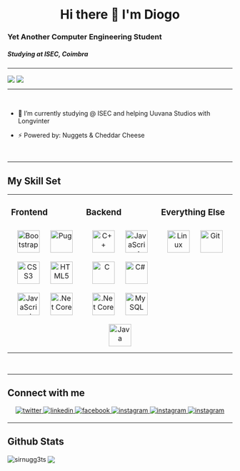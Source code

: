 
  

# <div align="center">Hi there 👋 I'm Diogo <br/></div>
### Yet Another Computer Engineering Student
##### Studying at ISEC, Coimbra

---

<img src="https://komarev.com/ghpvc/?username=sirNugg3ts&&style=flat-square" align="center" /> <a href="https://ko-fi.com/diogopascoal" target="_blank" > <img src="https://img.shields.io/badge/Donate-Buy%20Me%20A%20Coffee-orange.svg?style=flat-square"  align="center"/></a> 

---
<br>

- 🔭 I’m currently studying @ ISEC and helping Uuvana Studios with Longvinter
  

- ⚡ Powered by: Nuggets & Cheddar Cheese  
  
<br>

---

## My Skill Set  
<table><tr><td valign="top" width="33%">



### Frontend  
<div align="center">  
<img style="margin: 10px" src="https://profilinator.rishav.dev/skills-assets/bootstrap-plain.svg" alt="Bootstrap" height="50" />
<img style="margin: 10px" src="https://cdn.worldvectorlogo.com/logos/pug.svg" alt="Pug" height="50" />
<img style="margin: 10px" src="https://profilinator.rishav.dev/skills-assets/css3-original-wordmark.svg" alt="CSS3" height="50" />  
<img style="margin: 10px" src="https://profilinator.rishav.dev/skills-assets/html5-original-wordmark.svg" alt="HTML5" height="50" />  
<img style="margin: 10px" src="https://profilinator.rishav.dev/skills-assets/javascript-original.svg" alt="JavaScript" height="50" />  
<img style="margin: 10px" src="https://profilinator.rishav.dev/skills-assets/dotnetcore.png" alt=".Net Core" height="50" />  
</div>

</td><td valign="top" width="33%">



### Backend  
<div align="center">  
<img style="margin: 10px" src="https://profilinator.rishav.dev/skills-assets/cplusplus-original.svg" alt="C++" height="50" />  
<img style="margin: 10px" src="https://profilinator.rishav.dev/skills-assets/javascript-original.svg" alt="JavaScript" height="50" />  
<img style="margin: 10px" src="https://profilinator.rishav.dev/skills-assets/c-original.svg" alt="C" height="50" />  
<img style="margin: 10px" src="https://profilinator.rishav.dev/skills-assets/csharp-original.svg" alt="C#" height="50" />  
<img style="margin: 10px" src="https://profilinator.rishav.dev/skills-assets/dotnetcore.png" alt=".Net Core" height="50" />  
<img style="margin: 10px" src="https://profilinator.rishav.dev/skills-assets/mysql-original-wordmark.svg" alt="MySQL" height="50" />  
<img style="margin: 10px" src="https://profilinator.rishav.dev/skills-assets/java-original-wordmark.svg" alt="Java" height="50" />  
</div>

</td><td valign="top" width="33%">



### Everything Else  
<div align="center">  
<img style="margin: 10px" src="https://profilinator.rishav.dev/skills-assets/linux-original.svg" alt="Linux" height="50" />  
<img style="margin: 10px" src="https://profilinator.rishav.dev/skills-assets/git-scm-icon.svg" alt="Git" height="50" />  
</div>

</td></tr></table>  

<br/>  

---

## Connect with me  
<div align="center">
<a href="https://twitter.com/DiogoPascoal4" target="_blank">
<img src=https://img.shields.io/badge/twitter-%2300acee.svg?&style=for-the-badge&logo=twitter&logoColor=white alt=twitter style="margin-bottom: 5px;" />
</a>
<a href="https://linkedin.com/in/diogopascoal789" target="_blank">
<img src=https://img.shields.io/badge/linkedin-%231E77B5.svg?&style=for-the-badge&logo=linkedin&logoColor=white alt=linkedin style="margin-bottom: 5px;" />
</a>
<a href="https://www.facebook.com/DiogoPascoal789" target="_blank">
<img src=https://img.shields.io/badge/facebook-%232E87FB.svg?&style=for-the-badge&logo=facebook&logoColor=white alt=facebook style="margin-bottom: 5px;" />
</a>
<a href="https://instagram.com/diogop14" target="_blank">
<img src=https://img.shields.io/badge/instagram-%23E4405F.svg?&style=for-the-badge&logo=instagram&logoColor=white alt=instagram style="margin-bottom: 5px;" />
</a>
<a href="https://instagram.com/diogop14" target="_blank">
<img src=https://img.shields.io/badge/discord-%235865F2.svg?&style=for-the-badge&logo=discord&logoColor=white alt=instagram style="margin-bottom: 5px;" />
</a> 
<a href="https://instagram.com/diogop14" target="_blank">
<img src=https://img.shields.io/badge/steam-%23000000.svg?&style=for-the-badge&logo=steam&logoColor=white alt=instagram style="margin-bottom: 5px;" />
</a>   
</div>  
  
---

## Github Stats  
<div align="left">
<img align="center" src="https://github-readme-stats.vercel.app/api/top-langs?username=sirnugg3ts&show_icons=true&theme=dracula&layout=compact&hide_border=true" alt="sirnugg3ts" /> <img align="center" src="https://github-readme-stats.vercel.app/api?username=sirNugg3ts&show_icons=true&count_private=true&hide_border=true&theme=dracula"/></div>  
